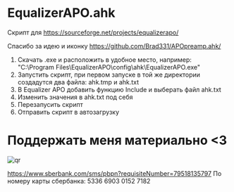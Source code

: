 # EqualizerAPO.ahk
Скрипт для https://sourceforge.net/projects/equalizerapo/

Спасибо за идею и иконку https://github.com/Brad331/APOpreamp.ahk/
1. Скачать .exe и расположить в удобное место, например: "C:\Program Files\EqualizerAPO\config\ahk\EqualizerAPO.exe"
2. Запустить скрипт, при первом запуске в той же директории  создадутся два файла: ahk.tmp и ahk.txt
3. В Equalizer APO добавить функцию Include и выберать файл ahk.txt
4. Изменить значения в ahk.txt под себя
5. Перезапусить скрипт
6. Отправить скрипт в автозагрузку

# Поддержать меня материально <3
![qr](https://github.com/user-attachments/assets/5ae2c744-718e-4046-9ba7-a583f7b7abba)

https://www.sberbank.com/sms/pbpn?requisiteNumber=79518135797
По номеру карты сбербанка: 5336 6903 0152 7182
